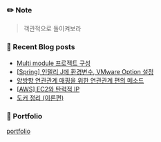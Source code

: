 ### ✏️ Note
> 객관적으로 돌이켜보라

### 📕 Recent Blog posts
<!-- BLOG-POST-LIST:START -->
- [Multi module 프로젝트 구성](https://kingpiggylab.tistory.com/360)
- [[Spring] 인텔리 J에 환경변수, VMware Option 설정](https://kingpiggylab.tistory.com/359)
- [양방향 연관관계 매핑을 위한 연관관계 편의 메소드](https://kingpiggylab.tistory.com/358)
- [[AWS] EC2와 탄력적 IP](https://kingpiggylab.tistory.com/357)
- [도커 정리 &lpar;이론편&rpar;](https://kingpiggylab.tistory.com/356)
<!-- BLOG-POST-LIST:END -->

### 📄 Portfolio

<a href="https://bit.ly/3mNbb0w" target="_blank">portfolio</a>

<!--
**HoonDragonite/HoonDragonite** is a ✨ _special_ ✨ repository because its `README.md` (this file) appears on your GitHub profile.

Here are some ideas to get you started:

- 🔭 I’m currently working on ...
- 🌱 I’m currently learning ...
- 👯 I’m looking to collaborate on ...
- 🤔 I’m looking for help with ...
- 💬 Ask me about ...
- 📫 How to reach me: ...
- 😄 Pronouns: ...
- ⚡ Fun fact: ...
-->
